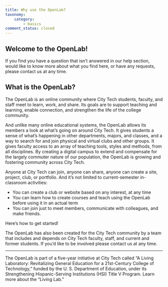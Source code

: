 ```yaml
---
title: Why use the OpenLab?
taxonomy:
    category:
        - basics
comment_status: closed
---
```


## Welcome to the OpenLab!
If you find you have a question that isn’t answered in our help section, would like to know more about what you find here, or have any requests, please contact us at any time.

## What is the OpenLab?
The OpenLab is an online community where City Tech students, faculty, and staff meet to learn, work, and share. Its goals are to support teaching and learning, enable connection, and strengthen the life of the college community.

And unlike many online educational systems, the OpenLab allows its members a look at what’s going on around City Tech.  It gives students a sense of what’s happening in other departments, majors, and classes, and a way to search for and join physical and virtual clubs and other groups.  It gives faculty access to an array of teaching tools, styles and methods, from all disciplines.  By creating a digital campus to extend and compensate for the largely commuter nature of our population, the OpenLab is growing and fostering community across City Tech.

Anyone at City Tech can join, anyone can share, anyone can create a site, project, club, or portfolio.  And it’s not limited to current-semester in-classroom activities:

* You can create a club or website based on any interest, at any time
* You can learn how to create courses and teach using the OpenLab before using it in an actual term
* You can join just to meet members, communicate with colleagues, and make friends.

Here’s how to get started!

The OpenLab has also been created for the City Tech community by a team that includes and depends on City Tech faculty, staff, and current and former students. If you’d like to be involved please contact us at any time.

---

The OpenLab is part of a five-year initiative at City Tech called “A Living Laboratory: Revitalizing General Education for a 21st-Century College of Technology,” funded by the U. S. Department of Education, under its Strengthening Hispanic-Serving Institutions (HSI) Title V Program. Learn more about the “Living Lab.”


